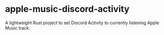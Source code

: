 # apple-music-discord-activity
A lightweight Rust project to set Discord Activity to currently listening Apple Music track. 
